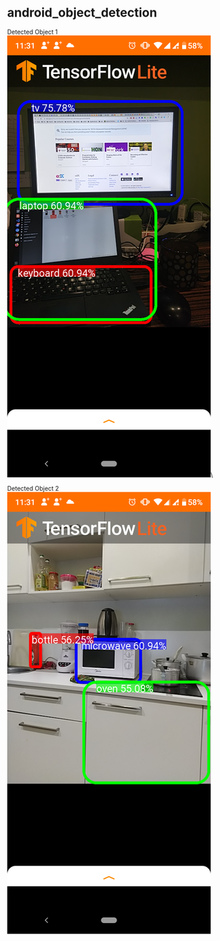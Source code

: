 # android_object_detection

Detected Object 1
![alt text](screenshot/d.png)\\

Detected Object 2
![alt text](screenshot/c.png)
